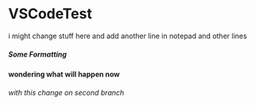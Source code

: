 # VSCodeTest
i might change stuff here
and add another line in notepad
and other lines
<h5>Some Formatting</h5>
<h4>wondering what will happen now</h4>
<h6>with this change on second branch</h6>